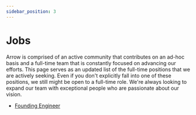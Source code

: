 ```yaml
---
sidebar_position: 3
---
```


# Jobs

Arrow is comprised of an active community that contributes on an ad-hoc basis and a full-time team that is constantly focused on advancing our efforts. This page serves as an updated list of the full-time positions that we are actively seeking. Even if you don't explicitly fall into one of these positions, we still might be open to a full-time role. We're always looking to expand our team with exceptional people who are passionate about our vision.

- [Founding Engineer](/foundingengineerjob)
